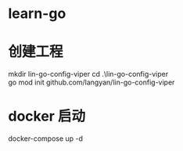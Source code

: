 # learn-go

# 创建工程
mkdir lin-go-config-viper
 cd .\lin-go-config-viper\
go mod init github.com/langyan/lin-go-config-viper


# docker 启动
docker-compose up -d
